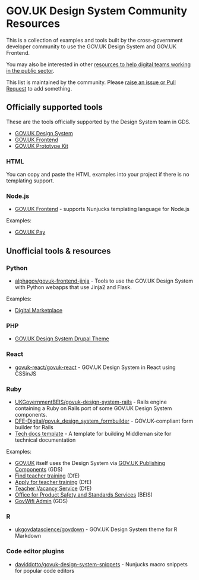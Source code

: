 # GOV.UK Design System Community Resources

This is a collection of examples and tools built by the cross-government developer community to use the GOV.UK Design System and GOV.UK Frontend. 

You may also be interested in other [resources to help digital teams working in the public sector](https://github.com/MatMoore/digital-service-resources).

This list is maintained by the community. Please [raise an issue or Pull Request](https://github.com/tijmenb/design-system-community-resources/issues/new) to add something.

## Officially supported tools

These are the tools officially supported by the Design System team in GDS.

- [GOV.UK Design System](https://design-system.service.gov.uk/)
- [GOV.UK Frontend](https://github.com/alphagov/govuk-frontend)
- [GOV.UK Prototype Kit](https://govuk-prototype-kit.herokuapp.com/docs)

### HTML
You can copy and paste the HTML examples into your project if there is no templating support.

### Node.js
- [GOV.UK Frontend](https://github.com/alphagov/govuk-frontend) - supports Nunjucks templating language for Node.js

Examples:

- [GOV.UK Pay](https://github.com/alphagov/pay-frontend)

## Unofficial tools & resources

### Python

- [alphagov/govuk-frontend-jinja](https://github.com/alphagov/govuk-frontend-jinja) - Tools to use the GOV.UK Design System with Python webapps that use Jinja2 and Flask.

Examples:

- [Digital Marketplace](https://github.com/alphagov/digitalmarketplace-user-frontend)

### PHP

- [GOV.UK Design System Drupal Theme](https://www.drupal.org/project/govuk_design_system)

### React
- [govuk-react/govuk-react](https://github.com/govuk-react/govuk-react) - GOV.UK Design System in React using CSSinJS

### Ruby

- [UKGovernmentBEIS/govuk-design-system-rails](https://github.com/UKGovernmentBEIS/govuk-design-system-rails) - Rails engine containing a Ruby on Rails port of some GOV.UK Design System components.
- [DFE-Digital/govuk_design_system_formbuilder](https://github.com/DFE-Digital/govuk_design_system_formbuilder) - GOV.UK-compliant form builder for Rails
- [Tech docs template](https://tdt-documentation.london.cloudapps.digital) - A template for building Middleman site for technical documentation

Examples:

- [GOV.UK](https://www.gov.uk) itself uses the Design System via [GOV.UK Publishing Components](https://github.com/alphagov/govuk_publishing_components) (GDS)
- [Find teacher training](https://github.com/DFE-Digital/find-teacher-training) (DfE)
- [Apply for teacher training](https://github.com/DFE-Digital/apply-for-postgraduate-teacher-training) (DfE)
- [Teacher Vacancy Service](https://github.com/DFE-Digital/teacher-vacancy-service) (DfE)
- [Office for Product Safety and Standards Services](https://github.com/UKGovernmentBEIS/beis-opss) (BEIS)
- [GovWifi Admin](https://github.com/alphagov/govwifi-admin) (GDS)

### R

- [ukgovdatascience/govdown](https://github.com/ukgovdatascience/govdown) - GOV.UK Design System theme for R Markdown

### Code editor plugins

- [daviddotto/govuk-design-system-snippets](https://github.com/daviddotto/govuk-design-system-snippets) - Nunjucks macro snippets for popular code editors
